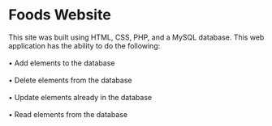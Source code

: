 # Foods Website

This site was built using HTML, CSS, PHP, and a MySQL database. This web application has the ability to do the following:<br><br>
•	Add elements to the database<br><br>
•	Delete elements from the database<br><br>
•	Update elements already in the database<br><br>
•	Read elements from the database<br><br>
